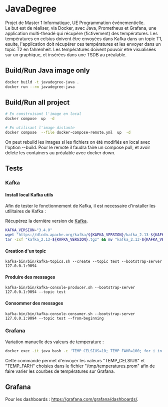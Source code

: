 # JavaDegree

Projet de Master 1 Informatique, UE Programmation événementielle.  
Le but est de réaliser, via Docker, avec Java, Prometheus et Grafana, une application multi-theadé qui récupère (fictivement) des températures. Les températures en celsius doivent être envoyées dans Kafka dans un topic T1, esuite, l'application doit récupérer ces températures et les envoyer dans un topic T2 en fahrenheit. Les températures doivent pouvoir etre visualisées sur un graphique, et insérées dans une TSDB au préalable.

## Build/Run Java image only

```bash
docker build -t javadegree-java .
docker run --rm javadegree-java
```

## Build/Run all project

```bash
# En construisant l'image en local
docker compose  up  -d

# En utilisant l'image distante
docker compose  --file docker-compose-remote.yml  up  -d
```

On peut rebuild les images si les fichiers on été modifiés en local avec l'option --build. Pour le remote il faudra faire un compose pull, et avoir delete les containers au préalable avec docker down.

## Tests

### Kafka

#### Install local Kafka utils

Afin de tester le fonctionnement de Kafka, il est necessaire d'installer les utilitaires de Kafka :

Récupérez la dernière version de [Kafka](https://dlcdn.apache.org/kafka/).

```bash
KAFKA_VERSION="3.4.0"
wget "https://dlcdn.apache.org/kafka/${KAFKA_VERSION}/kafka_2.13-${KAFKA_VERSION}.tgz"
tar -zxf "kafka_2.13-${KAFKA_VERSION}.tgz" && mv "kafka_2.13-${KAFKA_VERSION}" "kafka-bin" && rm -rf "kafka_2.13-${KAFKA_VERSION}.tgz"
```

#### Creation d'un topic

`kafka-bin/bin/kafka-topics.sh --create --topic test --bootstrap-server 127.0.0.1:9094`

#### Produire des messages

`kafka-bin/bin/kafka-console-producer.sh --bootstrap-server 127.0.0.1:9094 --topic test`

#### Consommer des messages

`kafka-bin/bin/kafka-console-consumer.sh --bootstrap-server 127.0.0.1:9094 --topic test --from-beginning`

### Grafana

Variation manuelle des valeurs de temperature : 

```bash
docker exec -it java bash -c 'TEMP_CELSIUS=10; TEMP_FAHR=100; for i in {0..6000}; do echo -e "temperature_celsius $TEMP_CELSIUS\ntemperature_fahrenheit $TEMP_FAHR\n" > /tmp/temperatures.prom; sleep 0.01; done'
```

Cette commande permet d'envoyer les valeurs "TEMP_CELSIUS" et "TEMP_FARH" choisies dans le fichier "/tmp/temperatures.prom" afin de faire varier les courbes de températures sur Grafana.

## Grafana

Pour les dashboards : <https://grafana.com/grafana/dashboards/>.
